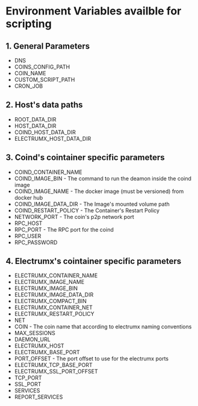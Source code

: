 # Environment Variables availble for scripting

## 1. General Parameters
- DNS
- COINS_CONFIG_PATH
- COIN_NAME
- CUSTOM_SCRIPT_PATH
- CRON_JOB

## 2. Host's data paths
- ROOT_DATA_DIR
- HOST_DATA_DIR
- COIND_HOST_DATA_DIR
- ELECTRUMX_HOST_DATA_DIR

## 3. Coind's cointainer specific parameters
- COIND_CONTAINER_NAME
- COIND_IMAGE_BIN - The command to run the deamon inside the coind image
- COIND_IMAGE_NAME - The docker image (must be versioned) from docker hub
- COIND_IMAGE_DATA_DIR - The Image's mounted volume path
- COIND_RESTART_POLICY - The Container's Restart Policy
- NETWORK_PORT - The coin's p2p network port
- RPC_HOST
- RPC_PORT - The RPC port for the coind
- RPC_USER
- RPC_PASSWORD

## 4. Electrumx's cointainer specific parameters
- ELECTRUMX_CONTAINER_NAME
- ELECTRUMX_IMAGE_NAME
- ELECTRUMX_IMAGE_BIN
- ELECTRUMX_IMAGE_DATA_DIR
- ELECTRUMX_COMPACT_BIN
- ELECTRUMX_CONTAINER_NET
- ELECTRUMX_RESTART_POLICY
- NET
- COIN - The coin name that according to electrumx naming conventions
- MAX_SESSIONS
- DAEMON_URL
- ELECTRUMX_HOST
- ELECTRUMX_BASE_PORT
- PORT_OFFSET - The port offset to use for the electrumx ports
- ELECTRUMX_TCP_BASE_PORT
- ELECTRUMX_SSL_PORT_OFFSET
- TCP_PORT
- SSL_PORT
- SERVICES
- REPORT_SERVICES
